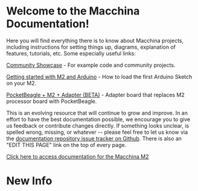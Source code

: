 # Welcome to the Macchina Documentation!

Here you will find everything there is to know about Macchina projects, including instructions for setting things up, diagrams, explanation of features, tutorials, etc. Some especially useful links:


[Community Showcase](http://showcase.macchina.cc/) - For example code and community projects.

[Getting started with M2 and Arduino](http://docs.macchina.cc/m2/getting-started/arduino.html) - How to load the first Arduino Sketch on your M2.

[PocketBeagle + M2 + Adapter (BETA)](/pb_adapter/README.md) - Adapter board that replaces M2 processor board with PocketBeagle.

This is an evolving resource that will continue to grow and improve. In an effort to have the best documentation possible, we encourage you to give us feedback or contribute changes directly. If something looks unclear, is spelled wrong, missing, or whatever -- please feel free to let us know via the [documentation repository issue tracker on Github](https://github.com/macchina/docs/issues).  There is also an "EDIT THIS PAGE" link on the top of every page.

[Click here to access documentation for the Macchina M2](/m2/README.md)

# New Info
